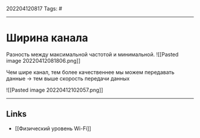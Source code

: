 202204120817
Tags: #

---

# Ширина канала

Разность между максимальной частотой и минимальной. 
![[Pasted image 20220412081806.png]]

Чем шире канал, тем более качественнее мы можем передавать данные -> тем выше скорость передачи данных

![[Pasted image 20220412102057.png]]

---
## Links
- [[Физический уровень Wi-Fi]] 